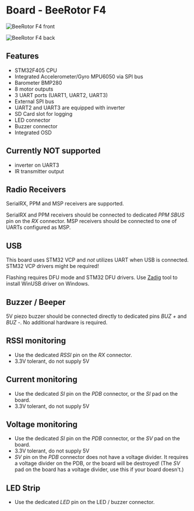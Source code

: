 # Board - BeeRotor F4

![BeeRotor F4 front](https://raw.githubusercontent.com/wiki/betaflight/betaflight/images/boards/beerotorf4/beerotorf4_front.jpg)

![BeeRotor F4 back](https://raw.githubusercontent.com/wiki/betaflight/betaflight/images/boards/beerotorf4/beerotorf4_back.jpg)

## Features

* STM32F405 CPU
* Integrated Accelerometer/Gyro MPU6050 via SPI bus
* Barometer BMP280
* 8 motor outputs
* 3 UART ports (UART1, UART2, UART3)
* External SPI bus
* UART2 and UART3 are equipped with inverter
* SD Card slot for logging
* LED connector
* Buzzer connector
* Integrated OSD

## Currently **NOT** supported

* inverter on UART3
* IR transmitter output

## Radio Receivers

SerialRX, PPM and MSP receivers are supported.

SerialRX and PPM receivers should be connected to dedicated _PPM SBUS_ pin on the _RX_ connector. MSP receivers should be connected to one of UARTs configured as MSP.

## USB

This board uses STM32 VCP and _not_ utilizes UART when USB is connected. STM32 VCP drivers might be required!

Flashing requires DFU mode and STM32 DFU drivers. Use [Zadig](http://zadig.akeo.ie) tool to install WinUSB driver on Windows.

## Buzzer / Beeper

5V piezo buzzer should be connected directly to dedicated pins _BUZ +_ and _BUZ -_. No additional hardware is required.

## RSSI monitoring

* Use the dedicated _RSSI_ pin on the _RX_ connector.
* 3.3V tolerant, do not supply 5V

## Current monitoring

* Use the dedicated _SI_ pin on the _PDB_ connector, or the _SI_ pad on the board.
* 3.3V tolerant, do not supply 5V

## Voltage monitoring

* Use the dedicated _SI_ pin on the _PDB_ connector, or the _SV_ pad on the board.
* 3.3V tolerant, do not supply 5V
* _SV_ pin on the _PDB_ connector does not have a voltage divider. It requires a voltage divider on the PDB, or the board will be destroyed! (The _SV_ pad on the board has a voltage divider, use this if your board doesn't.)

## LED Strip

* Use the dedicated _LED_ pin on the LED / buzzer connector.
